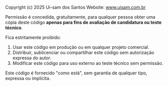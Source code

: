 Copyright (c) 2025 Ui-sam dos Santos
Website: www.uisam.com.br

Permissão é concedida, gratuitamente, para qualquer pessoa obter uma cópia deste código **apenas para fins de avaliação de candidatura ou teste técnico**.

Fica estritamente proibido:

1. Usar este código em produção ou em qualquer projeto comercial.
2. Distribuir, sublicenciar ou compartilhar este código sem autorização expressa do autor.
3. Modificar este código para uso externo ao teste técnico sem permissão.

Este código é fornecido "como está", sem garantia de qualquer tipo, expressa ou implícita.
